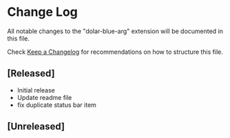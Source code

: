 # Change Log

All notable changes to the "dolar-blue-arg" extension will be documented in this file.

Check [Keep a Changelog](http://keepachangelog.com/) for recommendations on how to structure this file.

## [Released]

- Initial release
- Update readme file
- fix duplicate status bar item

## [Unreleased]
